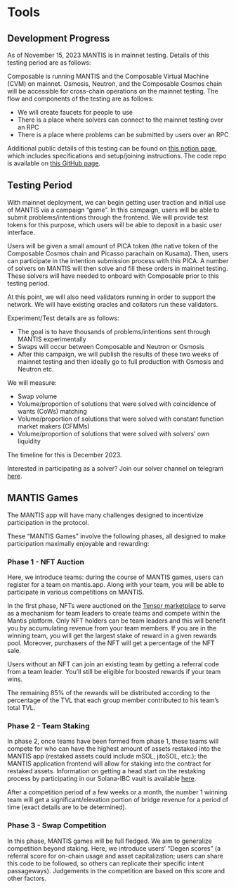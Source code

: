 # Tools
## Development Progress
As of November 15, 2023 MANTIS is in mainnet testing. Details of this testing period are as follows:

Composable is running MANTIS and the Composable Virtual Machine (CVM) on mainnet. Osmosis, Neutron, and the Composable Cosmos chain will be accessible for cross-chain operations on the mainnet testing. The flow and components of the testing are as follows:
- We will create faucets for people to use
- There is a place where solvers can connect to the mainnet testing over an RPC
- There is a place where problems can be submitted by users over an RPC

Additional public details of this testing can be found on [this notion page](https://www.notion.so/composablefoundation/Banksy-Testnet-4-72b7f8317bcf406e9059ae258733eb31), which includes specifications and setup/joining instructions. The code repo is available on [this GitHub page](https://github.com/notional-labs/composable-networks/tree/main/banksy-testnet-4).

## Testing Period
With mainnet deployment, we can begin getting user traction and initial use of MANTIS via a campaign “game”. In this campaign, users will be able to submit problems/intentions through the frontend. We will provide test tokens for this purpose, which users will be able to deposit in a basic user interface. 

Users will be given a small amount of PICA token (the native token of the Composable Cosmos chain and Picasso parachain on Kusama). Then, users can participate in the intention submission process with this PICA. A number of solvers on MANTIS will then solve and fill these orders in mainnet testing. These solvers will have needed to onboard with Composable prior to this testing period. 

At this point, we will also need validators running in order to support the network. We will have existing oracles and collators run these validators.

Experiment/Test details are as follows:
- The goal is to have thousands of problems/intentions sent through MANTIS experimentally
- Swaps will occur between Composable and Neutron or Osmosis
- After this campaign, we will publish the results of these two weeks of mainnet testing and then ideally go to full production with Osmosis and Neutron etc.

We will measure:

- Swap volume
- Volume/proportion of solutions that were solved with coincidence of wants (CoWs) matching
- Volume/proportion of solutions that were solved with constant function market makers (CFMMs)
- Volume/proportion of solutions that were solved with solvers’ own liquidity

The timeline for this is December 2023.

Interested in participating as a solver? Join our solver channel on telegram [here](https://t.me/+Z69AYRzVTLVhNTk5). 

## MANTIS Games
The MANTIS app will have many challenges designed to incentivize participation in the protocol.

These “MANTIS Games” involve the following phases, all designed to make participation maximally enjoyable and rewarding:

### Phase 1 - NFT Auction 
Here, we introduce teams: during the course of MANTIS games, users can register for a team on mantis.app. Along with your team, you will be able to participate in various competitions on MANTIS.

In the first phase, NFTs were auctioned on the [Tensor marketplace](https://www.tensor.trade/) to serve as a mechanism for team leaders to create teams and compete within the Mantis platform. Only NFT holders can be team leaders and this will benefit you by accumulating revenue from your team members. If you are in the winning team, you will get the largest stake of reward in a given rewards pool. Moreover, purchasers of the NFT will get a percentage of the NFT sale. 

Users without an NFT can join an existing team by getting a referral code from a team leader. You’ll still be eligible for boosted rewards if your team wins.

The remaining 85% of the rewards will be distributed according to the percentage of the TVL that each group member contributed to his team’s total TVL. 

### Phase 2 - Team Staking 
In phase 2, once teams have been formed from phase 1, these teams will compete for who can have the highest amount of assets restaked into the MANTIS app (restaked assets could include mSOL, jitoSOL, etc.); the MANTIS application frontend will allow for staking into the contract for restaked assets. Information on getting a head start on the restaking process by participating in our Solana-IBC vault is available [here](https://medium.com/@Picasso_Network/restaking-vault-and-team-staking-competition-3f9dcfdc01cf). 

After a competition period of a few weeks or a month, the number 1 winning team will get a significant/elevation portion of bridge revenue for a period of time (exact details are to be determined).

### Phase 3 - Swap Competition 
In this phase, MANTIS games will be full fledged. We aim to generalize competition beyond staking. Here, we introduce users’ “Degen scores” (a referral score for on-chain usage and asset capitalization; users can share this code to be followed, so others can replicate their specific intent passageways). Judgements in the competition are based on this score and other factors.